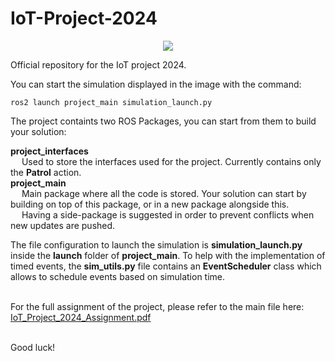 # IoT-Project-2024

<p align="center">
  <img src="https://fede3751.github.io/IoT-lectures-2024/imgs/project/project_splashart_2024.png">
</p>

Official repository for the IoT project 2024.


You can start the simulation displayed in the image with the command:

```
ros2 launch project_main simulation_launch.py
```


The project containts two ROS Packages, you can start from them to build your solution:

**project_interfaces**<br>
  &emsp; Used to store the interfaces used for the project. Currently contains only the **Patrol** action.<br>
**project_main**<br>
  &emsp; Main package where all the code is stored. Your solution can start by building on top of this package, or in a new package alongside this.<br>
  &emsp; Having a side-package is suggested in order to prevent conflicts when new updates are pushed.

The file configuration to launch the simulation is **simulation_launch.py** inside the **launch** folder of **project_main**.
To help with the implementation of timed events, the **sim_utils.py** file contains an **EventScheduler** class which allows to schedule events based on simulation time.<br><br>

For the full assignment of the project, please refer to the main file here: <a href="https://fede3751.github.io/IoT-lectures-2024/misc_files/IoT_Project_2024_Assignment.pdf">IoT_Project_2024_Assignment.pdf</a><br><br>

Good luck!
